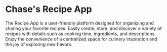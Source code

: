# Chase's Recipe App

The Recipe App is a user-friendly platform designed for organizing and sharing your favorite recipes. Easily create, store, and discover a variety of recipes with details such as cooking time, ingredients, and descriptions. Enjoy the convenience of a centralized space for culinary inspiration and the joy of exploring new flavors.
